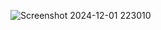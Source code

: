 ![Screenshot 2024-12-01 223010](https://github.com/user-attachments/assets/6ac4352c-e9a8-475f-96cd-47f99816c763)
